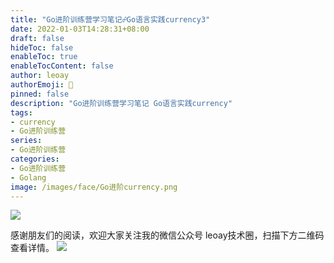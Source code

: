 ```yaml
---
title: "Go进阶训练营学习笔记☍Go语言实践currency3"
date: 2022-01-03T14:28:31+08:00
draft: false
hideToc: false
enableToc: true
enableTocContent: false
author: leoay
authorEmoji: 🎅
pinned: false
description: "Go进阶训练营学习笔记 Go语言实践currency"
tags:
- currency
- Go进阶训练营
series:
- Go进阶训练营
categories:
- Go进阶训练营
- Golang
image: /images/face/Go进阶currency.png
---
```


![](https://pic4.zhimg.com/v2-683be6cff5288cd457d0241e4b760c6c)


感谢朋友们的阅读，欢迎大家关注我的微信公众号 leoay技术圈，扫描下方二维码查看详情。
![](/images/whoami/leoaytechgzh.jpg)